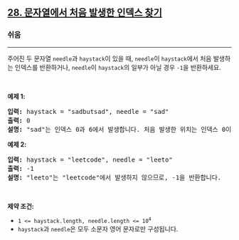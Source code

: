 <h2><a href="https://leetcode.com/problems/find-the-index-of-the-first-occurrence-in-a-string">28. 문자열에서 처음 발생한 인덱스 찾기</a></h2><h3>쉬움</h3><hr><p>주어진 두 문자열 <code>needle</code>과 <code>haystack</code>이 있을 때, <code>needle</code>이 <code>haystack</code>에서 처음 발생하는 인덱스를 반환하거나, <code>needle</code>이 <code>haystack</code>의 일부가 아닐 경우 <code>-1</code>을 반환하세요.</p>

<p>&nbsp;</p>
<p><strong class="example">예제 1:</strong></p>

<pre>
<strong>입력:</strong> haystack = "sadbutsad", needle = "sad"
<strong>출력:</strong> 0
<strong>설명:</strong> "sad"는 인덱스 0과 6에서 발생합니다. 처음 발생한 위치는 인덱스 0이므로, 0을 반환합니다.
</pre>

<p><strong class="example">예제 2:</strong></p>

<pre>
<strong>입력:</strong> haystack = "leetcode", needle = "leeto"
<strong>출력:</strong> -1
<strong>설명:</strong> "leeto"는 "leetcode"에서 발생하지 않으므로, -1을 반환합니다.
</pre>

<p>&nbsp;</p>
<p><strong>제약 조건:</strong></p>

<ul>
	<li><code>1 &lt;= haystack.length, needle.length &lt;= 10<sup>4</sup></code></li>
	<li><code>haystack</code>과 <code>needle</code>은 모두 소문자 영어 문자로만 구성됩니다.</li>
</ul>

